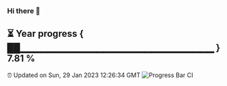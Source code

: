 ### Hi there 👋
⏳ Year progress { ██▁▁▁▁▁▁▁▁▁▁▁▁▁▁▁▁▁▁▁▁▁▁▁▁▁▁▁▁ } 7.81 %
---
⏰ Updated on Sun, 29 Jan 2023 12:26:34 GMT
![Progress Bar CI](https://github.com/liununu/liununu/workflows/Progress%20Bar%20CI/badge.svg)

